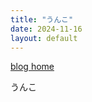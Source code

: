 ```yaml
---
title: "うんこ"
date: 2024-11-16
layout: default
---
```

<link rel="stylesheet" href="../../../styles.css">

[blog home](../../../)

<!-- copy above and edit title, date -->

うんこ